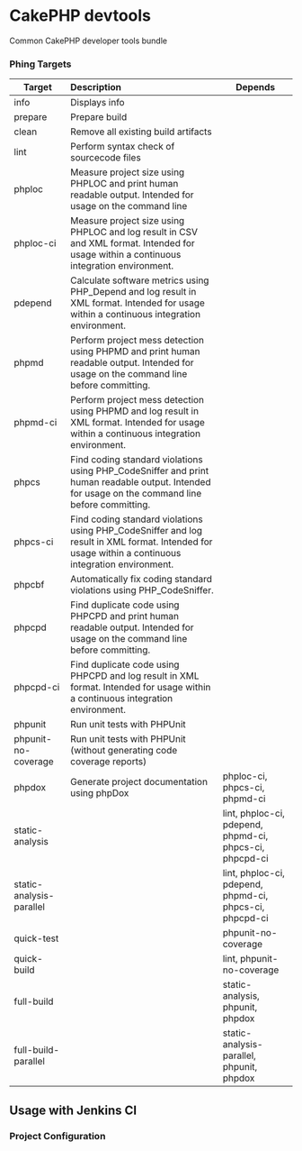 # CakePHP devtools

Common CakePHP developer tools bundle



### Phing Targets

| Target    | Description    | Depends    |
| --- | :--- | --- |
| info | Displays info |
| prepare | Prepare build |
| clean | Remove all existing build artifacts |
| lint | Perform syntax check of sourcecode files | |
| phploc | Measure project size using PHPLOC and print human readable output. Intended for usage on the command line | |
| phploc-ci | Measure project size using PHPLOC and log result in CSV and XML format. Intended for usage within a continuous integration environment. | |
| pdepend | Calculate software metrics using PHP_Depend and log result in XML format. Intended for usage within a continuous integration environment. | |
| phpmd | Perform project mess detection using PHPMD and print human readable output. Intended for usage on the command line before committing. | |
| phpmd-ci | Perform project mess detection using PHPMD and log result in XML format. Intended for usage within a continuous integration environment. | |
| phpcs | Find coding standard violations using PHP_CodeSniffer and print human readable output. Intended for usage on the command line before committing. | |
| phpcs-ci | Find coding standard violations using PHP_CodeSniffer and log result in XML format. Intended for usage within a continuous integration environment. | |
| phpcbf | Automatically fix coding standard violations using PHP_CodeSniffer. | |
| phpcpd | Find duplicate code using PHPCPD and print human readable output. Intended for usage on the command line before committing. | |
| phpcpd-ci | Find duplicate code using PHPCPD and log result in XML format. Intended for usage within a continuous integration environment. | |
| phpunit | Run unit tests with PHPUnit | |
| phpunit-no-coverage | Run unit tests with PHPUnit (without generating code coverage reports) | |
| phpdox | Generate project documentation using phpDox | phploc-ci, phpcs-ci, phpmd-ci |
| static-analysis | | lint, phploc-ci, pdepend, phpmd-ci, phpcs-ci, phpcpd-ci |
| static-analysis-parallel | | lint, phploc-ci, pdepend, phpmd-ci, phpcs-ci, phpcpd-ci |
| quick-test | | phpunit-no-coverage | 
| quick-build | | lint, phpunit-no-coverage |
| full-build | | static-analysis, phpunit, phpdox |
| full-build-parallel | | static-analysis-parallel, phpunit, phpdox |


## Usage with Jenkins CI

### Project Configuration


